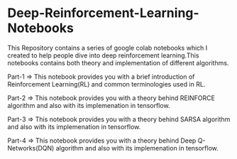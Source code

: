 # Deep-Reinforcement-Learning-Notebooks
This Repository contains a series of google colab notebooks which I created to help people dive into deep reinforcement learning.This notebooks contains both theory and implementation of different algorithms. 

Part-1 => This notebook provides you with a brief introduction of Reinforcement Learning(RL) and common terminologies used in RL.

Part-2 => This notebook provides you with a theory behind REINFORCE algorithm and also with its implemenation in tensorflow.

Part-3 => This notebook provides you with a theory behind SARSA algorithm and also with its implemenation in tensorflow.

Part-4 => This notebook provides you with a theory behind Deep Q-Networks(DQN) algorithm and also with its implemenation in tensorflow.
